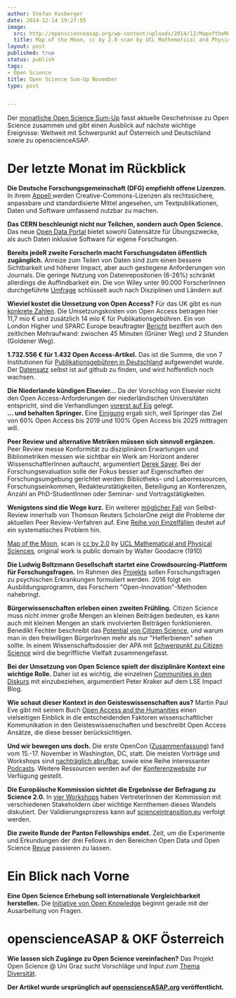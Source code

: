 ```yaml
---
author: Stefan Kasberger
date: 2014-12-14 19:27:55
image:
  src: http://openscienceasap.org/wp-content/uploads/2014/12/MapoftheMoon-580x580.jpg
  title: Map of the Moon, cc by 2.0 scan by UCL Mathematical and Physical Sciences, original work is public domain
layout: post
published: true
status: publish
tags:
- Open Science
title: Open Science Sum-Up November
type: post


---
```


Der [monatliche Open Science Sum-Up](http://openscienceasap.org/social/monthly-sum-up/) fasst aktuelle Geschehnisse zu Open Science zusammen und gibt einen Ausblick auf nächste wichtige Ereignisse: Weltweit mit Schwerpunkt auf Österreich und Deutschland sowie zu openscienceASAP.

# Der letzte Monat im Rückblick

**Die Deutsche Forschungsgemeinschaft (DFG) empfiehlt offene Lizenzen.** In ihrem [Appell ](http://www.dfg.de/foerderung/info_wissenschaft/info_wissenschaft_14_68/index.html)werden Creative-Commons-Lizenzen als rechtssichere, anpassbare und standardisierte Mittel angesehen, um Textpublikationen, Daten und Software umfassend nutzbar zu machen.

**Das CERN beschleunigt nicht nur Teilchen, sondern auch Open Science.** Das neue [Open Data Portal](http://opendata.cern.ch/about) bietet sowohl Datensätze für Übungszwecke, als auch Daten inklusive Software für eigene Forschungen.

**Bereits jedeR zweite ForscherIn macht Forschungsdaten öffentlich zugänglich.** Anreize zum Teilen von Daten sind zum einen bessere Sichtbarkeit und höherer Impact, aber auch gestiegene Anforderungen von Journals. Die geringe Nutzung von Datenrepositorien (6-26%) schränkt allerdings die Auffindbarkeit ein. Die von Wiley unter 90.000 ForscherInnen durchgeführte [Umfrage](http://exchanges.wiley.com/blog/2014/11/03/how-and-why-researchers-share-data-and-why-they-dont/) schlüsselt auch nach Disziplinen und Ländern auf.

**Wieviel kostet die Umsetzung von Open Access?** Für das UK gibt es nun [konkrete Zahlen](http://www.researchconsulting.co.uk/new-report-highlights-9m-compliance-cost-of-uk-open-access-requirements/). Die Umsetzungskosten von Open Access betragen hier 11,7 mio € und zusätzlich 14 mio € für Publikationsgebühren. Ein von London Higher und SPARC Europe beauftragter [Bericht](http://www.researchconsulting.co.uk/wp-content/uploads/2014/11/Research-Consulting-Counting-the-Costs-of-OA-Final.pdf) beziffert auch den zeitlichen Mehraufwand: zwischen 45 Minuten (Grüner Weg) und 2 Stunden (Goldener Weg).

**1.732.556 € für 1.432 Open Access-Artikel.** Das ist die Summe, die von 7 Institutionen für [Publikationsgebühren in Deutschland](http://wisspub.net/2014/11/07/offenlegung-von-open-access-publikationsgebuhren-in-deutschland/) aufgewendet wurde. Der [Datensatz](https://github.com/njahn82/unibiAPC) selbst ist auf github zu finden, und wird hoffentlich noch wachsen.

**Die Niederlande kündigen Elsevier...** Da der Vorschlag von Elsevier nicht den Open Access-Anforderungen der niederländischen Universitäten entspricht, sind die Verhandlungen [vorerst auf Eis](http://www.vsnu.nl/news/newsitem/11-negotiations-between-elsevier-and-universities-failed.html) gelegt.  
**... und behalten Springer.** Eine [Einigung](http://www.vsnu.nl/news/newsitem/12-springer-and-universities-take-key-step-towards-open-access.html) ergab sich, weil Springer das Ziel von 60% Open Access bis 2019 und 100% Open Access bis 2025 mittragen will.

**Peer Review und alternative Metriken müssen sich sinnvoll ergänzen.** Peer Review messe Konformität zu disziplinären Erwartungen und Bibliometriken messen wie sichtbar ein Werk am Horizont anderer WissenschaftlerInnen auftaucht, argumentiert [Derek Sayer](http://blogs.lse.ac.uk/impactofsocialsciences/2014/11/19/peer-review-metrics-ref-rank-hypocrisies-sayer/). Bei der Forschungsevaluation solle der Fokus besser auf Eigenschaften der Forschungsumgebung gerichtet werden: Bibliotheks- und Laborressourcen, Forschungseinkommen, Redakteurstätigkeiten, Beteiligung an Konferenzen, Anzahl an PhD-StudentInnen oder Seminar- und Vortragstätigkeiten.

**Wenigstens sind die Wege kurz.** Ein weiterer [möglicher Fall](http://retractionwatch.com/2014/11/10/it-happened-again-journal-cannot-rule-out-possibility-author-did-his-own-peer-review/) von Selbst-Review innerhalb von Thomson Reuters ScholarOne zeigt die Probleme der aktuellen Peer Review-Verfahren auf. Eine [Reihe von Einzelfällen](http://retractionwatch.com/category/by-reason-for-retraction/self-peer-review/) deutet auf ein systematisches Problem hin.

 [Map of the Moon](https://www.flickr.com/photos/uclmaps/9651216635), scan is [cc by 2.0](https://creativecommons.org/licenses/by/2.0/) by [UCL Mathematical and Physical Sciences](https://www.flickr.com/photos/uclmaps/), original work is public domain by Walter Goodacre (1910)

**Die Ludwig Boltzmann Gesellschaft startet eine Crowdsourcing-Plattform für Forschungsfragen.** Im Rahmen des [Projekts](http://science.apa.at/dossier/Boltzmann_Gesellschaft_startet_Initiative_zur_Buergerbeteiligung/SCI_20141127_SCI60332977021377388) sollen Forschungsfragen zu psychischen Erkrankungen formuliert werden. 2016 folgt ein Ausbildungsprogramm, das Forschern "Open-Innovation"-Methoden nahebringt.

**Bürgerwissenschaften erleben einen zweiten Frühling.** Citizen Science muss nicht immer große Mengen an kleinen Beiträgen bedeuten, es kann auch mit kleinen Mengen an stark involvierten Beiträgen funktionieren. Benedikt Fechter beschreibt das [Potential von Citizen Science](http://www.hiig.de/en/the-great-potential-of-citizen-science/), und warum man in den freiwilligen BürgerInnen mehr als nur "Helferbienen" sehen sollte. In einem Wissenschaftsdossier der APA mit [Schwerpunkt zu Citizen Science](http://science.apa.at/dossier/Die_Weisheit_der_Masse/SCI_20141127_SCI60332977021323210) wird die begriffliche Vielfalt zusammengefasst.

**Bei der Umsetzung von Open Science spielt der disziplinäre Kontext eine wichtige Rolle.** Daher ist es wichtig, die einzelnen [Communities in den Diskurs](http://blogs.lse.ac.uk/impactofsocialsciences/2014/10/29/open-science-disciplinary-culture-clash/) mit einzubeziehen, argumentiert Peter Kraker auf dem LSE Impact Blog.

**Wie schaut dieser Kontext in den Geisteswissenschaften aus?** Martin Paul Eve gibt mit seinem Buch [Open Access and the Humanities](http://dx.doi.org/10.1017/CBO9781316161012) einen vielseitigen Einblick in die entscheidenden Faktoren wissenschaftlicher Kommunikation in den Geisteswissenschaften und beschreibt Open Access Ansätze, die diese besser berücksichtigen.

**Und wir bewegen uns doch.** Die erste OpenCon ([Zusammenfassung](http://blogs.scientificamerican.com/absolutely-maybe/2014/11/16/generation-open-sneak-peek-into-sciences-future-at-opencon-2014/)) fand vom 15.-17. November in Washington, DC, statt. Die meisten Vorträge und Workshops sind [nachträglich abrufbar](https://www.youtube.com/playlist?list=PLKzRudZaXUD0SA6IMycQD9UOIE-kYOPfm), sowie eine Reihe interessanter [Podcasts](http://okcast.org/page/1/?s=opencon2014). Weitere Ressourcen werden auf der [Konferenzwebsite](http://opencon2014.org/resources) zur Verfügung gestellt.

**Die Europäische Kommission sichtet die Ergebnisse der Befragung zu Science 2.0.** In [vier Workshops](http://scienceintransition.eu/validation-workshops/) haben VertreterInnen der Kommission mit verschiedenen Stakeholdern über wichtige Kernthemen dieses Wandels diskutiert. Der Validierungsprozess kann auf [scienceintransition.eu](http://scienceintransition.eu/) verfolgt werden.

**Die zweite Runde der Panton Fellowships endet.** Zeit, um die Experimente und Erkundungen der drei Fellows in den Bereichen Open Data und Open Science [Revue](http://science.okfn.org/2014/11/20/congratulations-to-the-panton-fellows-2013-2014/) passieren zu lassen.

# Ein Blick nach Vorne

**Eine Open Science Erhebung soll internationale Vergleichbarkeit herstellen.** Die [Initiative von Open Knowledge](http://wiki.okfn.org/Open_Science/Projects/Census) beginnt gerade mit der Ausarbeitung von Fragen.

# openscienceASAP & OKF Österreich

**Wie lassen sich Zugänge zu Open Science vereinfachen?** Das Projekt Open Science @ Uni Graz sucht Vorschläge und Input zum [Thema Diversität](http://openscienceasap.org/stream/2014/11/18/schwerpunkt-diversitaet/).

**Der Artikel wurde ursprünglich auf [openscienceASAP.org](http://openscienceasap.org/stream/2014/12/10/open-science-sum-up-november/) veröffentlicht.**